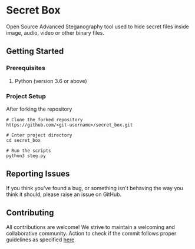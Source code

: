 # Secret Box
Open Source Advanced Steganography tool used to hide secret files inside image, audio, video or other binary files.

## Getting Started

### Prerequisites
1. Python (version 3.6 or above)
### Project Setup
After forking the repository
```
# Clone the forked repository
https://github.com/<git-username>/secret_box.git

# Enter project directory
cd secret_box

# Run the scripts
python3 steg.py
```

## Reporting Issues
If you think you've found a bug, or something isn't behaving the way you think it should, please raise an issue on GitHub.

## Contributing
All contributions are welcome! We strive to maintain a welcoming and collaborative community.
Action to check if the commit follows proper guidelines as specified [here](http://karma-runner.github.io/latest/dev/git-commit-msg.html).